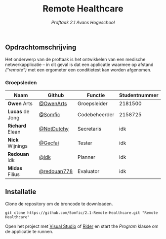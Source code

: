 
<div text-align="center">
    <!-- <img src="#" 
        align="right"
        width="280" 
        height="280"> -->
    <br>
    <br>
    <h1 align="center">Remote Healthcare</h1>
    <p align="center">
        <i>Proftaak 2.1 Avans Hogeschool</i>
    </p>
    <br>
</div>

## Opdrachtomschrijving
Het onderwerp van de proftaak is het ontwikkelen van een medische netwerkapplicatie – in dit geval is dat een applicatie waarmee op afstand *(“remote”)* met een ergometer een conditietest kan worden afgenomen.

### Groepsleden
| Naam | Github | Functie | Studentnummer | 
|------------------------------------------------------------|------------------------------------------------------|---------------|---------------|
| **Owen** Arts | [@OwenArts](https://github.com/OwenArts) | Groepsleider    | 2181500 |
| **Lucas** de Jong | [@Somfic](https://github.com/Somfic) | Codebeheerder | 2158725 |
| **Richard** Elean | [@NotDutchy](https://github.com/NotDutchy) | Secretaris | idk |
| **Nick** Wijnings | [@Gecfai](https://github.com/Gecfai) | Tester | idk |
| **Redouan** idk | [@idk](https://github.com/idk) | Planner | idk |
| **Midas** Filius | [@redouan778](https://github.com/redouan778) | Evaluator | idk |

## Installatie
Clone de repository om de broncode te downloaden.
```
git clone https://github.com/Somfic/2.1-Remote-Healthcare.git "Remote Healthcare"
```
Open het project met [Visual Studio](https://visualstudio.microsoft.com) of [Rider](https://www.jetbrains.com/rider/) en start the *Program* klasse om de applicatie te runnen.

